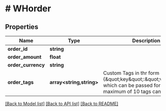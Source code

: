 # # WHorder

## Properties

Name | Type | Description | Notes
------------ | ------------- | ------------- | -------------
**order_id** | **string** |  | [optional]
**order_amount** | **float** |  | [optional]
**order_currency** | **string** |  | [optional]
**order_tags** | **array<string,string>** | Custom Tags in thr form of {\&quot;key\&quot;:\&quot;value\&quot;} which can be passed for an order. A maximum of 10 tags can be added | [optional]

[[Back to Model list]](../../README.md#models) [[Back to API list]](../../README.md#endpoints) [[Back to README]](../../README.md)

